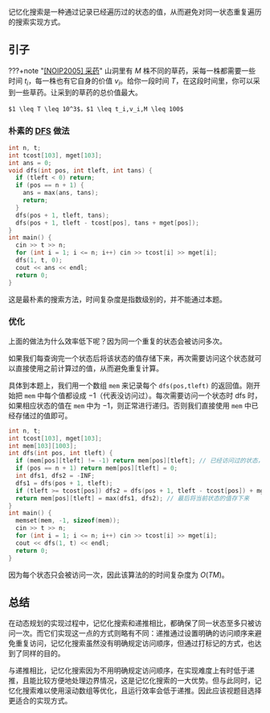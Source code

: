 记忆化搜索是一种通过记录已经遍历过的状态的值，从而避免对同一状态重复遍历的搜索实现方式。

## 引子

???+note "[[NOIP2005] 采药](https://www.luogu.com.cn/problem/P1048)"
    山洞里有 $M$ 株不同的草药，采每一株都需要一些时间 $t_i$，每一株也有它自身的价值 $v_i$。给你一段时间 $T$，在这段时间里，你可以采到一些草药。让采到的草药的总价值最大。
    
    $1 \leq T \leq 10^3$，$1 \leq t_i,v_i,M \leq 100$

### 朴素的 [DFS](../search/dfs.md) 做法

```cpp
int n, t;
int tcost[103], mget[103];
int ans = 0;
void dfs(int pos, int tleft, int tans) {
  if (tleft < 0) return;
  if (pos == n + 1) {
    ans = max(ans, tans);
    return;
  }
  dfs(pos + 1, tleft, tans);
  dfs(pos + 1, tleft - tcost[pos], tans + mget[pos]);
}
int main() {
  cin >> t >> n;
  for (int i = 1; i <= n; i++) cin >> tcost[i] >> mget[i];
  dfs(1, t, 0);
  cout << ans << endl;
  return 0;
}
```

这是最朴素的搜索方法，时间复杂度是指数级别的，并不能通过本题。

### 优化

上面的做法为什么效率低下呢？因为同一个重复的状态会被访问多次。

如果我们每查询完一个状态后将该状态的值存储下来，再次需要访问这个状态就可以直接使用之前计算过的值，从而避免重复计算。

具体到本题上，我们用一个数组 `mem` 来记录每个 `dfs(pos,tleft)` 的返回值。刚开始把 `mem` 中每个值都设成 $-1$（代表没访问过）。每次需要访问一个状态时 dfs 时，如果相应状态的值在 `mem` 中为 $-1$，则正常进行递归。否则我们直接使用 `mem` 中已经存储过的值即可。

```cpp
int n, t;
int tcost[103], mget[103];
int mem[103][1003];
int dfs(int pos, int tleft) {
  if (mem[pos][tleft] != -1) return mem[pos][tleft]; // 已经访问过的状态，直接返回之前记录的值
  if (pos == n + 1) return mem[pos][tleft] = 0;
  int dfs1, dfs2 = -INF;
  dfs1 = dfs(pos + 1, tleft);
  if (tleft >= tcost[pos]) dfs2 = dfs(pos + 1, tleft - tcost[pos]) + mget[pos];
  return mem[pos][tleft] = max(dfs1, dfs2); // 最后将当前状态的值存下来
}
int main() {
  memset(mem, -1, sizeof(mem));
  cin >> t >> n;
  for (int i = 1; i <= n; i++) cin >> tcost[i] >> mget[i];
  cout << dfs(1, t) << endl;
  return 0;
}
```

因为每个状态只会被访问一次，因此该算法的的时间复杂度为 $O(TM)$。

## 总结

在动态规划的实现过程中，记忆化搜索和递推相比，都确保了同一状态至多只被访问一次。而它们实现这一点的方式则略有不同：递推通过设置明确的访问顺序来避免重复访问，记忆化搜索虽然没有明确规定访问顺序，但通过打标记的方式，也达到了同样的目的。

与递推相比，记忆化搜索因为不用明确规定访问顺序，在实现难度上有时低于递推，且能比较方便地处理边界情况，这是记忆化搜索的一大优势。但与此同时，记忆化搜索难以使用滚动数组等优化，且运行效率会低于递推。因此应该视题目选择更适合的实现方式。

